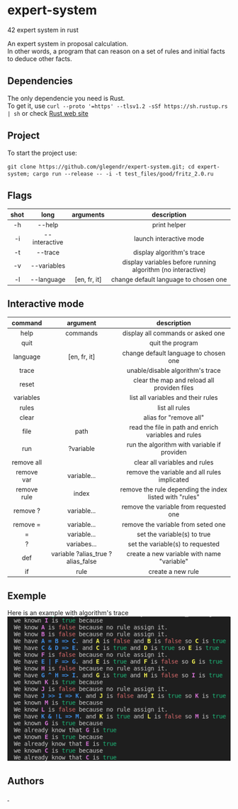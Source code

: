 # expert-system
42 expert system in rust

An expert system in proposal calculation.    
In other words, a program that can reason on a set of rules and initial facts to deduce other facts. 
## Dependencies

The only dependencie you need is Rust.     
To get it, use `curl --proto '=https' --tlsv1.2 -sSf https://sh.rustup.rs | sh` or check [Rust web site](https://www.rust-lang.org/tools/install)
## Project

To start the project use:
 ```
 git clone https://github.com/glegendr/expert-system.git; cd expert-system; cargo run --release -- -i -t test_files/good/fritz_2.0.ru
```
## Flags
|shot|long|arguments|description|
|:-:|:-:|:-:|:-:|
|-h|--help||print helper|
|-i|--interactive||launch interactive mode|
|-t|--trace||display algorithm's trace|
|-v|--variables||display variables before running algorithm (no interactive)|
|-l|--language|[en, fr, it]|change default language to chosen one|
## Interactive mode
|command|argument|description|
|:-:|:-:|:-:|
|help|commands|display all commands or asked one|
|quit||quit the program|
|language|[en, fr, it]|change default language to chosen one|
|trace||unable/disable algorithm's trace|
|reset||clear the map and reload all providen files|
|variables||list all variables and their rules|
|rules||list all rules|
|clear||alias for "remove all"|
|file|path|read the file in path and enrich variables and rules|
|run|?variable|run the algorithm with variable if providen|
|remove all||clear all variables and rules|
|remove var|variable...|remove the variable and all rules implicated|
|remove rule|index|remove the rule depending the index listed with "rules"|
|remove ?|variable...|remove the variable from requested one|
|remove =|variable...|remove the variable from seted one|
|=|variable...|set the variable(s) to true|
|?|variabes...|set the variable(s) to requested|
|def|variable ?alias_true ?alias_false|create a new variable with name "variable"|
|if|rule|create a new rule|
## Exemple
Here is an example with algorithm's trace    
![](screen.png)
## Authors
  <td align="center">
    <a href="https://github.com/lojesu/">
      <img src="https://avatars.githubusercontent.com/u/45048500?v=3?s=50" width="50px;" alt=""/>
    </a>
  </td>
 <td align="center">
   <a href="https://github.com/glegendr/">
     <img src="https://avatars.githubusercontent.com/u/34488856?v=3?s=50" width="50px;" alt=""/>
   </a>
  </td>
